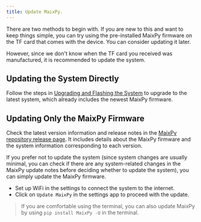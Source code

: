 ```yaml
---
title: Update MaixPy.
---
```


There are two methods to begin with. If you are new to this and want to keep things simple, you can try using the pre-installed MaixPy firmware on the TF card that comes with the device. You can consider updating it later.

However, since we don't know when the TF card you received was manufactured, it is recommended to update the system.

## Updating the System Directly

Follow the steps in [Upgrading and Flashing the System](./os.md) to upgrade to the latest system, which already includes the newest MaixPy firmware.

## Updating Only the MaixPy Firmware

Check the latest version information and release notes in the [MaixPy repository release page](https://github.com/sipeed/MaixPy/releases). It includes details about the MaixPy firmware and the system information corresponding to each version.

If you prefer not to update the system (since system changes are usually minimal, you can check if there are any system-related changes in the MaixPy update notes before deciding whether to update the system), you can simply update the MaixPy firmware.

* Set up WiFi in the settings to connect the system to the internet.
* Click on `Update MaixPy` in the settings app to proceed with the update.

> If you are comfortable using the terminal, you can also update MaixPy by using `pip install MaixPy -U` in the terminal.

